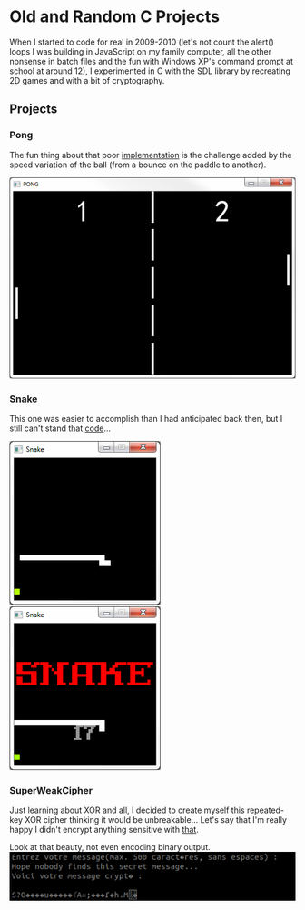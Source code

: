 # Old and Random C Projects

When I started to code for real in 2009-2010 (let's not count the alert() loops I was building in JavaScript on my family computer, all the other nonsense in batch files and the fun with Windows XP's command prompt at school at around 12), I experimented in C with the SDL library by recreating 2D games and with a bit of cryptography.

## Projects

### Pong

The fun thing about that poor [implementation](/Pong/main.c) is the challenge added by the speed variation of the ball (from a bounce on the paddle to another).

![Pong](/Pong/pong.png)

### Snake

This one was easier to accomplish than I had anticipated back then, but I still can't stand that [code](/Snake/main.c)...

![Snake1](/Snake/snake1.png)
![Snake2](/Snake/snake2.png)

### SuperWeakCipher

Just learning about XOR and all, I decided to create myself this repeated-key XOR cipher thinking it would be unbreakable... Let's say that I'm really happy I didn't encrypt anything sensitive with [that](/SuperWeakCipher/main.c).

Look at that beauty, not even encoding binary output.
![Encryption](/SuperWeakCipher/usage.png)

